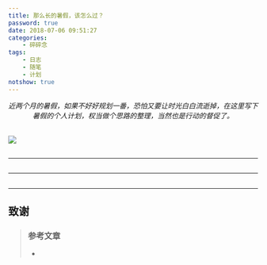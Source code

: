```yaml
---
title: 那么长的暑假，该怎么过？
password: true
date: 2018-07-06 09:51:27
categories:
    - 碎碎念
tags:
    - 日志
    - 随笔
    - 计划
notshow: true
---
```


<center>
    <i>   
        近两个月的暑假，如果不好好规划一番，恐怕又要让时光白白流逝掉，在这里写下暑假的个人计划，权当做个思路的整理，当然也是行动的督促了。
    </i>
</center>

<br>![](http://p31gihke0.bkt.clouddn.com/)
<!--more-->
## 

------

## 

------

##

------

## 致谢


> ### 参考文章
> * []()